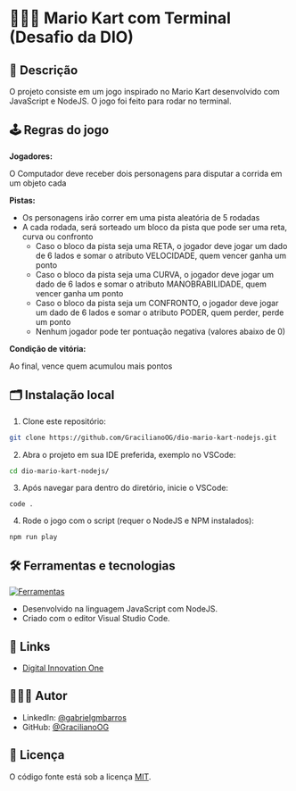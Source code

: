 # 👨🏻‍💻 Mario Kart com Terminal (Desafio da DIO)

## 📖 Descrição

O projeto consiste em um jogo inspirado no Mario Kart desenvolvido com JavaScript e NodeJS. O jogo foi feito para rodar no terminal.

## 🕹️ Regras do jogo

**Jogadores:**

O Computador deve receber dois personagens para disputar a corrida em um objeto cada

**Pistas:**

- Os personagens irão correr em uma pista aleatória de 5 rodadas
- A cada rodada, será sorteado um bloco da pista que pode ser uma reta, curva ou confronto
  - Caso o bloco da pista seja uma RETA, o jogador deve jogar um dado de 6 lados e somar o atributo VELOCIDADE, quem vencer ganha um ponto
  - Caso o bloco da pista seja uma CURVA, o jogador deve jogar um dado de 6 lados e somar o atributo MANOBRABILIDADE, quem vencer ganha um ponto
  - Caso o bloco da pista seja um CONFRONTO, o jogador deve jogar um dado de 6 lados e somar o atributo PODER, quem perder, perde um ponto
  - Nenhum jogador pode ter pontuação negativa (valores abaixo de 0)

**Condição de vitória:**

Ao final, vence quem acumulou mais pontos

## 🗂️ Instalação local

1. Clone este repositório:

```bash
git clone https://github.com/GracilianoOG/dio-mario-kart-nodejs.git
```

2. Abra o projeto em sua IDE preferida, exemplo no VSCode:

```bash
cd dio-mario-kart-nodejs/
```

3. Após navegar para dentro do diretório, inicie o VSCode:

```base
code .
```

4. Rode o jogo com o script (requer o NodeJS e NPM instalados):

```
npm run play
```

## 🛠️ Ferramentas e tecnologias

[![Ferramentas](https://skillicons.dev/icons?i=js,nodejs,vscode)](https://skillicons.dev)

- Desenvolvido na linguagem JavaScript com NodeJS.
- Criado com o editor Visual Studio Code.

## 🔗 Links

- [Digital Innovation One](https://www.dio.me/)

## 🧑🏻‍💻 Autor

- LinkedIn: [@gabrielgmbarros](https://www.linkedin.com/in/gabrielgmbarros)
- GitHub: [@GracilianoOG](https://github.com/GracilianoOG)

## 📝 Licença

O código fonte está sob a licença [MIT](./LICENSE).

